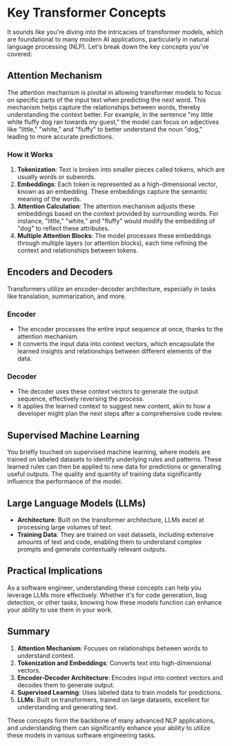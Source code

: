 # Key Transformer Concepts

It sounds like you're diving into the intricacies of transformer models, which are foundational to many modern AI applications, particularly in natural language processing (NLP). Let's break down the key concepts you've covered:

## Attention Mechanism

The attention mechanism is pivotal in allowing transformer models to focus on specific parts of the input text when predicting the next word. This mechanism helps capture the relationships between words, thereby understanding the context better. For example, in the sentence "my little white fluffy dog ran towards my guest," the model can focus on adjectives like "little," "white," and "fluffy" to better understand the noun "dog," leading to more accurate predictions.

### How it Works

1. **Tokenization**: Text is broken into smaller pieces called tokens, which are usually words or subwords.
2. **Embeddings**: Each token is represented as a high-dimensional vector, known as an embedding. These embeddings capture the semantic meaning of the words.
3. **Attention Calculation**: The attention mechanism adjusts these embeddings based on the context provided by surrounding words. For instance, "little," "white," and "fluffy" would modify the embedding of "dog" to reflect these attributes.
4. **Multiple Attention Blocks**: The model processes these embeddings through multiple layers (or attention blocks), each time refining the context and relationships between tokens.

## Encoders and Decoders

Transformers utilize an encoder-decoder architecture, especially in tasks like translation, summarization, and more.

### Encoder

- The encoder processes the entire input sequence at once, thanks to the attention mechanism.
- It converts the input data into context vectors, which encapsulate the learned insights and relationships between different elements of the data.

### Decoder

- The decoder uses these context vectors to generate the output sequence, effectively reversing the process.
- It applies the learned context to suggest new content, akin to how a developer might plan the next steps after a comprehensive code review.

## Supervised Machine Learning

You briefly touched on supervised machine learning, where models are trained on labeled datasets to identify underlying rules and patterns. These learned rules can then be applied to new data for predictions or generating useful outputs. The quality and quantity of training data significantly influence the performance of the model.

## Large Language Models (LLMs)

- **Architecture**: Built on the transformer architecture, LLMs excel at processing large volumes of text.
- **Training Data**: They are trained on vast datasets, including extensive amounts of text and code, enabling them to understand complex prompts and generate contextually relevant outputs.

## Practical Implications

As a software engineer, understanding these concepts can help you leverage LLMs more effectively. Whether it's for code generation, bug detection, or other tasks, knowing how these models function can enhance your ability to use them in your work.

## Summary

1. **Attention Mechanism**: Focuses on relationships between words to understand context.
2. **Tokenization and Embeddings**: Converts text into high-dimensional vectors.
3. **Encoder-Decoder Architecture**: Encodes input into context vectors and decodes them to generate output.
4. **Supervised Learning**: Uses labeled data to train models for predictions.
5. **LLMs**: Built on transformers, trained on large datasets, excellent for understanding and generating text.

These concepts form the backbone of many advanced NLP applications, and understanding them can significantly enhance your ability to utilize these models in various software engineering tasks.
